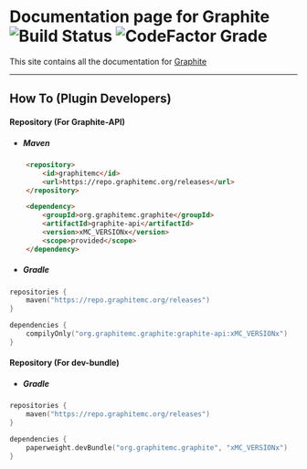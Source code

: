 # Documentation page for Graphite ![Build Status](https://img.shields.io/github/actions/workflow/status/GraphiteMC/Graphite/build.yml)  ![CodeFactor Grade](https://img.shields.io/codefactor/grade/github/GraphiteMC/Graphite/ver%2F1.20.1)

This site contains all the documentation for [Graphite](https://github.com/GraphiteMC/Graphite)
___
## How To (Plugin Developers)

#### Repository (For Graphite-API)
  * ##### Maven
```html
    <repository>
        <id>graphitemc</id>
        <url>https://repo.graphitemc.org/releases</url>
    </repository>
```
```html
    <dependency>
        <groupId>org.graphitemc.graphite</groupId>
        <artifactId>graphite-api</artifactId>
        <version>xMC_VERSIONx</version>
        <scope>provided</scope>
    </dependency>
```

* ##### Gradle
```kotlin
repositories {
    maven("https://repo.graphitemc.org/releases")
}
```
```kotlin
dependencies {
    compilyOnly("org.graphitemc.graphite:graphite-api:xMC_VERSIONx")
}
```


#### Repository (For dev-bundle)
* ##### Gradle
```kotlin
repositories {
    maven("https://repo.graphitemc.org/releases")
}
```
```kotlin
dependencies {
    paperweight.devBundle("org.graphitemc.graphite", "xMC_VERSIONx")
}
```
